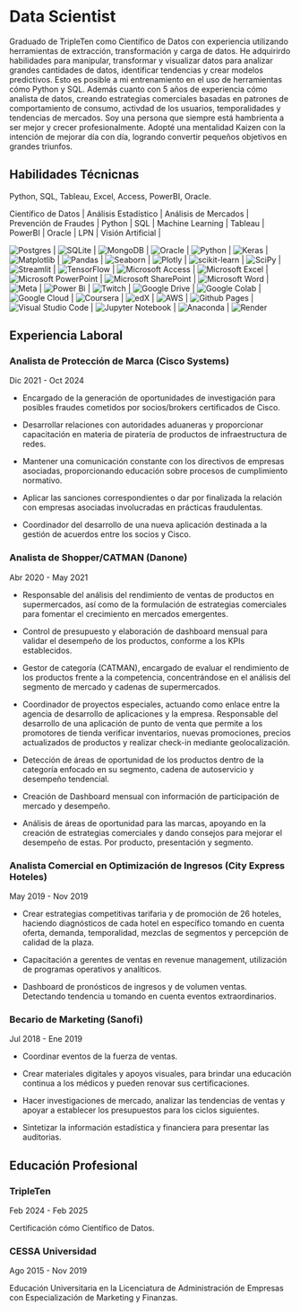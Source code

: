 # Data Scientist

Graduado de TripleTen como Científico de Datos con experiencia utilizando herramientas de extracción, transformación y carga de datos.
He adquirirdo habilidades para manipular, transformar y visualizar datos para analizar grandes cantidades de datos, identificar tendencias y crear modelos predictivos.
Esto es posible a mi entrenamiento en el uso de herramientas cómo Python y SQL.
Además cuanto con 5 años de experiencia cómo analista de datos, creando estrategias comerciales basadas en patrones de comportamiento de consumo, activdad de los usuarios, temporalidades y tendencias de mercados.
Soy una persona que siempre está hambrienta a ser mejor y crecer profesionalmente.
Adopté una mentalidad Kaizen con la intención de mejorar día con día, logrando convertir pequeños objetivos en grandes triunfos.

## Habilidades Técnicnas

Python, SQL, Tableau, Excel, Access, PowerBI, Oracle.

Científico de Datos | Análisis Estadístico | Análisis de Mercados | Prevención de Fraudes | Python | SQL | Machine Learning | Tableau | PowerBI | Oracle | LPN | Visión Artificial |

![Postgres](https://img.shields.io/badge/postgres-%23316192.svg?style=for-the-badge&logo=postgresql&logoColor=white) | ![SQLite](https://img.shields.io/badge/sqlite-%2307405e.svg?style=for-the-badge&logo=sqlite&logoColor=white) | ![MongoDB](https://img.shields.io/badge/MongoDB-%234ea94b.svg?style=for-the-badge&logo=mongodb&logoColor=white) | ![Oracle](https://img.shields.io/badge/Oracle-F80000?style=for-the-badge&logo=oracle&logoColor=white) | ![Python](https://img.shields.io/badge/python-3670A0?style=for-the-badge&logo=python&logoColor=ffdd54) | ![Keras](https://img.shields.io/badge/Keras-%23D00000.svg?style=for-the-badge&logo=Keras&logoColor=white) | ![Matplotlib](https://img.shields.io/badge/Matplotlib-%23ffffff.svg?style=for-the-badge&logo=Matplotlib&logoColor=black) | ![Pandas](https://img.shields.io/badge/pandas-%23150458.svg?style=for-the-badge&logo=pandas&logoColor=white) | ![Seaborn](https://img.shields.io/badge/SEABORN-%26style%3Dplastic) | ![Plotly](https://img.shields.io/badge/Plotly-%233F4F75.svg?style=for-the-badge&logo=plotly&logoColor=white) | ![scikit-learn](https://img.shields.io/badge/scikit--learn-%23F7931E.svg?style=for-the-badge&logo=scikit-learn&logoColor=white) | ![SciPy](https://img.shields.io/badge/SciPy-%230C55A5.svg?style=for-the-badge&logo=scipy&logoColor=%white) | ![Streamlit](https://img.shields.io/badge/Streamlit-%23FE4B4B.svg?style=for-the-badge&logo=streamlit&logoColor=white) | ![TensorFlow](https://img.shields.io/badge/TensorFlow-%23FF6F00.svg?style=for-the-badge&logo=TensorFlow&logoColor=white) | ![Microsoft Access](https://img.shields.io/badge/Microsoft_Access-A4373A?style=for-the-badge&logo=microsoft-access&logoColor=white) | ![Microsoft Excel](https://img.shields.io/badge/Microsoft_Excel-217346?style=for-the-badge&logo=microsoft-excel&logoColor=white) | ![Microsoft PowerPoint](https://img.shields.io/badge/Microsoft_PowerPoint-B7472A?style=for-the-badge&logo=microsoft-powerpoint&logoColor=white) | ![Microsoft SharePoint ](https://img.shields.io/badge/Microsoft_SharePoint-0078D4?style=for-the-badge&logo=microsoft-sharepoint&logoColor=white) | ![Microsoft Word](https://img.shields.io/badge/Microsoft_Word-2B579A?style=for-the-badge&logo=microsoft-word&logoColor=white) | ![Meta](https://img.shields.io/badge/Meta-%230467DF.svg?style=for-the-badge&logo=Meta&logoColor=white) | ![Power Bi](https://img.shields.io/badge/power_bi-F2C811?style=for-the-badge&logo=powerbi&logoColor=black) | ![Twitch](https://img.shields.io/badge/Twitch-9347FF?style=for-the-badge&logo=twitch&logoColor=white) | ![Google Drive](https://img.shields.io/badge/Google%20Drive-4285F4?style=for-the-badge&logo=googledrive&logoColor=white) | ![Google Colab](https://img.shields.io/badge/Google%20Colab-%23F9A825.svg?style=for-the-badge&logo=googlecolab&logoColor=white) | ![Google Cloud](https://img.shields.io/badge/GoogleCloud-%234285F4.svg?style=for-the-badge&logo=google-cloud&logoColor=white) | ![Coursera](https://img.shields.io/badge/Coursera-%230056D2.svg?style=for-the-badge&logo=Coursera&logoColor=white) | ![edX](https://img.shields.io/badge/edX-%2302262B.svg?style=for-the-badge&logo=edX&logoColor=white) | ![AWS](https://img.shields.io/badge/AWS-%23FF9900.svg?style=for-the-badge&logo=amazon-aws&logoColor=white) | ![Github Pages](https://img.shields.io/badge/github%20pages-121013?style=for-the-badge&logo=github&logoColor=white) | 	![Visual Studio Code](https://img.shields.io/badge/Visual%20Studio%20Code-0078d7.svg?style=for-the-badge&logo=visual-studio-code&logoColor=white) | ![Jupyter Notebook](https://img.shields.io/badge/jupyter-%23FA0F00.svg?style=for-the-badge&logo=jupyter&logoColor=white) | ![Anaconda](https://img.shields.io/badge/Anaconda-%2344A833.svg?style=for-the-badge&logo=anaconda&logoColor=white) | ![Render](https://img.shields.io/badge/Render-%46E3B7.svg?style=for-the-badge&logo=render&logoColor=white)

## Experiencia Laboral

### Analista de Protección de Marca (Cisco Systems)

Dic 2021 - Oct 2024

- Encargado de la generación de oportunidades de investigación para posibles fraudes cometidos por socios/brokers certificados de Cisco.
  
- Desarrollar relaciones con autoridades aduaneras y proporcionar capacitación en materia de piratería de productos de infraestructura de redes.
  
- Mantener una comunicación constante con los directivos de empresas asociadas, proporcionando educación sobre procesos de cumplimiento normativo.
  
- Aplicar las sanciones correspondientes o dar por finalizada la relación con empresas asociadas involucradas en prácticas fraudulentas.
  
- Coordinador del desarrollo de una nueva aplicación destinada a la gestión de acuerdos entre los socios y Cisco.

### Analista de Shopper/CATMAN (Danone)

Abr 2020 - May 2021

- Responsable del análisis del rendimiento de ventas de productos en supermercados, así como de la formulación de estrategias comerciales para fomentar el crecimiento en mercados emergentes.
  
- Control de presupuesto y elaboración de dashboard mensual para validar el desempeño de los productos, conforme a los KPIs establecidos.
  
- Gestor de categoría (CATMAN), encargado de evaluar el rendimiento de los productos frente a la competencia, concentrándose en el análisis del segmento de mercado y cadenas de supermercados.
  
- Coordinador de proyectos especiales, actuando como enlace entre la agencia de desarrollo de aplicaciones y la empresa. Responsable del desarrollo de una aplicación de punto de venta que permite a los promotores de tienda verificar inventarios, nuevas promociones, precios actualizados de productos y realizar check-in mediante geolocalización.
  
- Detección de áreas de oportunidad de los productos dentro de la categoría enfocado en su segmento, cadena de autoservicio y desempeño tendencial.
  
- Creación de Dashboard mensual con información de participación de mercado y desempeño.
  
- Análisis de áreas de oportunidad para las marcas, apoyando en la creación de estrategias comerciales y dando consejos para mejorar el desempeño de estas. Por producto, presentación y segmento.

### Analista Comercial en Optimización de Ingresos (City Express Hoteles)

May 2019 - Nov 2019

- Crear estrategias competitivas tarifaria y de promoción de 26 hoteles, haciendo diagnósticos de cada hotel en específico tomando en cuenta oferta, demanda, temporalidad, mezclas de segmentos y percepción de calidad de la plaza.
  
- Capacitación a gerentes de ventas en revenue management, utilización de programas operativos y analíticos.
  
- Dashboard de pronósticos de ingresos y de volumen ventas. Detectando tendencia u tomando en cuenta eventos extraordinarios.

### Becario de Marketing (Sanofi)

Jul 2018 - Ene 2019

- Coordinar eventos de la fuerza de ventas.
  
- Crear materiales digitales y apoyos visuales, para brindar una educación continua a los médicos y pueden renovar sus certificaciones.
  
- Hacer investigaciones de mercado, analizar las tendencias de ventas y apoyar a establecer los presupuestos para los ciclos siguientes.
  
- Sintetizar la información estadística y financiera para presentar las auditorias.

## Educación Profesional

### TripleTen 

Feb 2024 - Feb 2025

Certificación cómo Científico de Datos.

### CESSA Universidad

Ago 2015 - Nov 2019

Educación Universitaria en la Licenciatura de Administración de Empresas con Especialización de Marketing y Finanzas.
